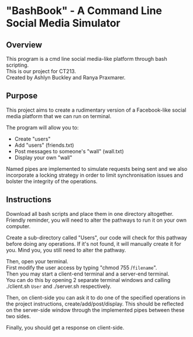 # "BashBook" - A Command Line Social Media Simulator

## Overview
This program is a cmd line social media-like platform through bash scripting.<br>
This is our project for CT213.<br>
Created by Ashlyn Buckley and Ranya Praxmarer.<br> 

## Purpose
This project aims to create a rudimentary version of a Facebook-like social media platform that we can run on terminal. 

The program will allow you to: 
- Create "users"
- Add "users" (friends.txt)
- Post messages to someone's "wall" (wall.txt)
- Display your own "wall"

Named pipes are implemented to simulate requests being sent and we also incorporate a locking strategy in order to limit synchronisation issues and bolster the integrity of the operations.

## Instructions
Download all bash scripts and place them in one directory altogether.<br>
Friendly reminder, you will need to alter the pathways to run it on your own computer.

Create a sub-directory called "Users", our code will check for this pathway before doing any operations. If it's not found, it will manually create it for you. Mind you, you still need to alter the pathway.

Then, open your terminal.<br>
First modify the user access by typing "chmod 755 /`filename`".<br>
Then you may start a client-end terminal and a server-end terminal.<br>
You can do this by opening 2 separate terminal windows and calling ./client.sh `User` and ./server.sh respectively.

Then, on client-side you can ask it to do one of the specified operations in the project instructions, create/add/post/display.
This should be reflected on the server-side window through the implemented pipes between these two sides.

Finally, you should get a response on client-side.



